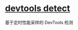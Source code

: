 # [devtools detect](https://github.com/MHuiG/timing-sampling-devtools-detect)
基于定时性能采样的 DevTools 检测
